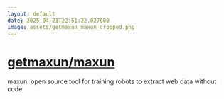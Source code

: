```yaml
---
layout: default
date: 2025-04-21T22:51:22.027600
image: assets/getmaxun_maxun_cropped.png
---
```


# [getmaxun/maxun](https://github.com/getmaxun/maxun)

maxun: open source tool for training robots to extract web data without code
